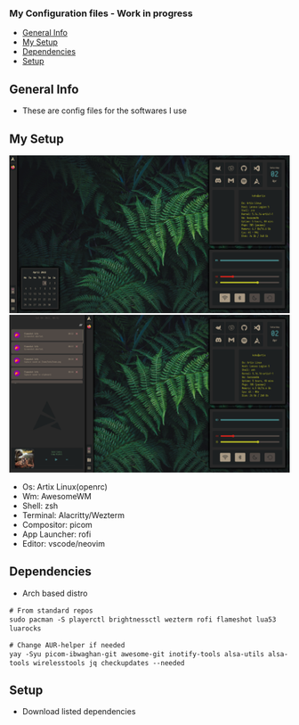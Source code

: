 ### My Configuration files - Work in progress
- [General Info](#general-info)
- [My Setup](#my-setup)
- [Dependencies](#dependencies)
- [Setup](#setup)
  
## General Info
*   These are config files for the softwares I use

## My Setup
![Home](assets/home.png)
![Home](assets/home1.png)
* Os: Artix Linux(openrc)
* Wm: AwesomeWM
* Shell: zsh
* Terminal: Alacritty/Wezterm
* Compositor: picom
* App Launcher: rofi
* Editor: vscode/neovim

## Dependencies
* Arch based distro
```
# From standard repos
sudo pacman -S playerctl brightnessctl wezterm rofi flameshot lua53 luarocks 
```
```
# Change AUR-helper if needed
yay -Syu picom-ibwaghan-git awesome-git inotify-tools alsa-utils alsa-tools wirelesstools jq checkupdates --needed
```



## Setup
* Download listed dependencies


